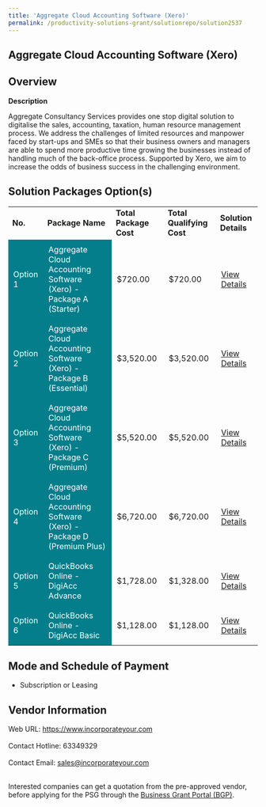 ```yaml
---
title: 'Aggregate Cloud Accounting Software (Xero)'
permalink: /productivity-solutions-grant/solutionrepo/solution2537
---
```


## Aggregate Cloud Accounting Software (Xero)

## Overview

**Description**

Aggregate Consultancy Services provides one stop digital solution to digitalise the sales, accounting, taxation, human resource management process. We address the challenges of limited resources and manpower faced by start-ups and SMEs so that their business owners and managers are able to spend more productive time growing the businesses instead of handling much of the back-office process. Supported by Xero, we aim to increase the odds of business success in the challenging environment.

## Solution Packages Option(s)

<table>
<tr>
<td><b>No.</b></td>
<td><b>Package Name</b></td>
<td><b>Total Package Cost</b></td>
<td><b>Total Qualifying Cost</b></td>
<td><b>Solution Details</b></td>
</tr>
<tr>
<td style='padding: 10px; background-color: #037E8A; color: #FFFFFF;'>Option 1</td>
<td style='padding: 10px; background-color: #037E8A; color: #FFFFFF;'>Aggregate Cloud Accounting Software (Xero) - Package A (Starter)</td>
<td style='padding: 10px;'>$720.00</td>
<td style='padding: 10px;'>$720.00</td>
<td style='padding: 10px;'><a href='https://www.gobusiness.gov.sg/images/psg/Aggregate_Consultancy_20210180_Desensitised_Annex_3_Part_1.pdf' target='_blank'>View Details</a></td>
</tr>
<tr>
<td style='padding: 10px; background-color: #037E8A; color: #FFFFFF;'>Option 2</td>
<td style='padding: 10px; background-color: #037E8A; color: #FFFFFF;'>Aggregate Cloud Accounting Software (Xero) - Package B (Essential)</td>
<td style='padding: 10px;'>$3,520.00</td>
<td style='padding: 10px;'>$3,520.00</td>
<td style='padding: 10px;'><a href='https://www.gobusiness.gov.sg/images/psg/Aggregate_Consultancy_20210180_Desensitised_Annex_3_Part_2.pdf' target='_blank'>View Details</a></td>
</tr>
<tr>
<td style='padding: 10px; background-color: #037E8A; color: #FFFFFF;'>Option 3</td>
<td style='padding: 10px; background-color: #037E8A; color: #FFFFFF;'>Aggregate Cloud Accounting Software (Xero) - Package C (Premium)</td>
<td style='padding: 10px;'>$5,520.00</td>
<td style='padding: 10px;'>$5,520.00</td>
<td style='padding: 10px;'><a href='https://www.gobusiness.gov.sg/images/psg/Aggregate_Consultancy_20210180_Desensitised_Annex_3_Part_34.pdf' target='_blank'>View Details</a></td>
</tr>
<tr>
<td style='padding: 10px; background-color: #037E8A; color: #FFFFFF;'>Option 4</td>
<td style='padding: 10px; background-color: #037E8A; color: #FFFFFF;'>Aggregate Cloud Accounting Software (Xero) - Package D (Premium Plus)</td>
<td style='padding: 10px;'>$6,720.00</td>
<td style='padding: 10px;'>$6,720.00</td>
<td style='padding: 10px;'><a href='https://www.gobusiness.gov.sg/images/psg/Aggregate_Consultancy_20210180_Desensitised_Annex_3_Part_56.pdf' target='_blank'>View Details</a></td>
</tr>
<tr>
<td style='padding: 10px; background-color: #037E8A; color: #FFFFFF;'>Option 5</td>
<td style='padding: 10px; background-color: #037E8A; color: #FFFFFF;'>QuickBooks Online - DigiAcc Advance</td>
<td style='padding: 10px;'>$1,728.00</td>
<td style='padding: 10px;'>$1,328.00</td>
<td style='padding: 10px;'><a href='https://www.gobusiness.gov.sg/images/psg/InBusiness_Solutions_20200762_Desensitised_Annex_3_Part_1.pdf' target='_blank'>View Details</a></td>
</tr>
<tr>
<td style='padding: 10px; background-color: #037E8A; color: #FFFFFF;'>Option 6</td>
<td style='padding: 10px; background-color: #037E8A; color: #FFFFFF;'>QuickBooks Online - DigiAcc Basic</td>
<td style='padding: 10px;'>$1,128.00</td>
<td style='padding: 10px;'>$1,128.00</td>
<td style='padding: 10px;'><a href='https://www.gobusiness.gov.sg/images/psg/InBusiness_Solutions_20200762_Desensitised_Annex_3_Part_2.pdf' target='_blank'>View Details</a></td>
</tr>
</table>

## Mode and Schedule of Payment

 - Subscription or Leasing

## Vendor Information

 Web URL: https://www.incorporateyour.com <br><br>Contact Hotline: 63349329 <br><br>Contact Email: sales@incorporateyour.com <br><br>

Interested companies can get a quotation from the pre-approved vendor, before applying for the PSG through the <a href='https://www.businessgrants.gov.sg/' target='_blank' rel='noopener'>Business Grant Portal (BGP)</a>.

<script src="/jquery/resize-tables.js"></script>
